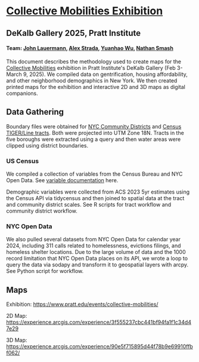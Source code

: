 # [Collective Mobilities Exhibition](https://www.pratt.edu/events/collective-mobilities/)
## DeKalb Gallery 2025, Pratt Institute
#### Team: [John Lauermann](https://www.pratt.edu/people/john-lauermann/), [Alex Strada](https://www.pratt.edu/people/alex-strada), [Yuanhao Wu](https://www.linkedin.com/in/yuanhao-wu-80603723a/), [Nathan Smash](https://www.linkedin.com/in/nathan-smash-b6b93a24a/)
 
This document describes the methodology used to create maps for the [Collective Mobilities](https://www.pratt.edu/events/collective-mobilities/) exhibition in Pratt Institute's DeKalb Gallery (Feb 3-March 9, 2025). We compiled data on gentrification, housing affordability, and other neighborhood demographics in New York. We then created printed maps for the exhibition and interactive 2D and 3D maps as digital companions.


 
## Data Gathering

Boundary files were obtained for [NYC Community Districts](https://data.cityofnewyork.us/City-Government/Community-Districts/yfnk-k7r4) and [Census TIGER/Line tracts](https://www.census.gov/geographies/mapping-files/time-series/geo/tiger-geodatabase-file.html). Both were projected into UTM Zone 18N. Tracts in the five boroughs were extracted using a query and then water areas were clipped using district boundaries. 

### US Census
We compiled a collection of variables from the Census Bureau and NYC Open Data. See [variable documentation](https://docs.google.com/spreadsheets/d/1ocsovQU9sfGW3KTDgE4AntTEQhZ-ztR_e0dDfXoxsf8/edit?usp=sharing) here. 

Demographic variables were collected from ACS 2023 5yr estimates using the Census API via tidycensus and then joined to spatial data at the tract and community district scales. See R scripts for tract workflow and community district workflow. 


### NYC Open Data

We also pulled several datasets from NYC Open Data for calendar year 2024, including 311 calls related to homelessness, evictions filings, and homeless shelter locations. Due to the large volume of data and the 1000 record limitation that NYC Open Data places on its API, we wrote a loop to query the data via sodapy and transform it to geospatial layers with arcpy. See Python script for workflow.  


## Maps
Exhibition: https://www.pratt.edu/events/collective-mobilities/

2D Map: https://experience.arcgis.com/experience/3f555237cbc441bf94fa1f1c34d47e29

3D Map: https://experience.arcgis.com/experience/90e5f715895d44f78b9e69910ffbf062/
